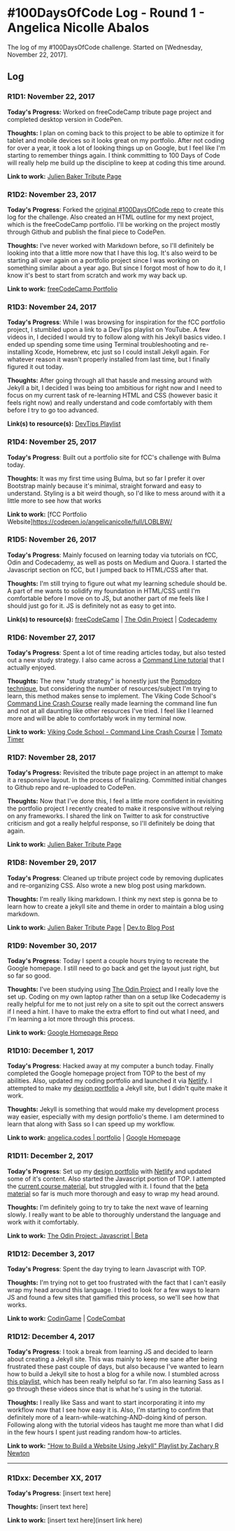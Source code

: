 # #100DaysOfCode Log - Round 1 - Angelica Nicolle Abalos

The log of my #100DaysOfCode challenge. Started on [Wednesday, November 22, 2017].

## Log

### R1D1: November 22, 2017
**Today's Progress:** Worked on freeCodeCamp tribute page project and completed desktop version in CodePen.

**Thoughts:** I plan on coming back to this project to be able to optimize it for tablet and mobile devices so it looks great on my portfolio. After not coding for over a year, it took a lot of looking things up on Google, but I feel like I'm starting to remember things again. I think committing to 100 Days of Code will really help me build up the discipline to keep at coding this time around.

**Link to work:** [Julien Baker Tribute Page](https://codepen.io/angelicanicolle/full/YELeep)

### R1D2: November 23, 2017
**Today's Progress**: Forked the [original #100DaysOfCode repo](https://github.com/Kallaway/100-days-of-code) to create this log for the challenge. Also created an HTML outline for my next project, which is the freeCodeCamp portfolio. I'll be working on the project mostly through Github and publish the final piece to CodePen.

**Thoughts:** I've never worked with Markdown before, so I'll definitely be looking into that a little more now that I have this log. It's also weird to be starting all over again on a portfolio project since I was working on something similar about a year ago. But since I forgot most of how to do it, I know it's best to start from scratch and work my way back up.

**Link to work:** [freeCodeCamp Portfolio](https://github.com/angelicanicolle/fCC-portfolio/commit/4b6bb1464a37f989f8a6fa55551ad645268deb6a)


### R1D3: November 24, 2017
**Today's Progress**: While I was browsing for inspiration for the fCC portfolio project, I stumbled upon a link to a DevTips playlist on YouTube. A few videos in, I decided I would try to follow along with his Jekyll basics video. I ended up spending some time using Terminal troubleshooting and re-installing Xcode, Homebrew, etc just so I could install Jekyll again. For whatever reason it wasn't properly installed from last time, but I finally figured it out today.

**Thoughts:** After going through all that hassle and messing around with Jekyll a bit, I decided I was being too ambitious for right now and I need to focus on my current task of re-learning HTML and CSS (however basic it feels right now) and really understand and code comfortably with them before I try to go too advanced.

**Link(s) to resource(s):** [DevTips Playlist](https://www.youtube.com/watch?v=T6jKLsxbFg4&list=PLqGj3iMvMa4KQZUkRjfwMmTq_f1fbxerI)


### R1D4: November 25, 2017
**Today's Progress**: Built out a portfolio site for fCC's challenge with Bulma today.

**Thoughts:** It was my first time using Bulma, but so far I prefer it over Bootstrap mainly because it's minimal, straight forward and easy to understand. Styling is a bit weird though, so I'd like to mess around with it a little more to see how that works

**Link to work:** [fCC Portfolio Website]https://codepen.io/angelicanicolle/full/LOBLBW/


### R1D5: November 26, 2017
**Today's Progress**: Mainly focused on learning today via tutorials on fCC, Odin and Codecademy, as well as posts on Medium and Quora. I started the Javascript section on fCC, but I jumped back to HTML/CSS after that.

**Thoughts:** I'm still trying to figure out what my learning schedule should be. A part of me wants to solidify my foundation in HTML/CSS until I'm comfortable before I move on to JS, but another part of me feels like I should just go for it. JS is definitely not as easy to get into.

**Link(s) to resource(s):** [freeCodeCamp](https://www.freecodecamp.org/) | [The Odin Project](https://www.theodinproject.com/) | [Codecademy](https://www.codecademy.com/)


### R1D6: November 27, 2017
**Today's Progress**: Spent a lot of time reading articles today, but also tested out a new study strategy. I also came across a [Command Line tutorial](http://www.vikingcodeschool.com/web-development-basics/a-command-line-crash-course) that I actually enjoyed.

**Thoughts:** The new "study strategy" is honestly just the [Pomodoro technique](https://en.wikipedia.org/wiki/Pomodoro_Technique), but considering the number of resources/subject I'm trying to learn, this method makes sense to implement. The Viking Code School's [Command Line Crash Course](http://www.vikingcodeschool.com/web-development-basics/a-command-line-crash-course) really made learning the command line fun and not at all daunting like other resources I've tried. I feel like I learned more and will be able to comfortably work in my terminal now.

**Link to work:** [Viking Code School - Command Line Crash Course](http://www.vikingcodeschool.com/web-development-basics/a-command-line-crash-course) | [Tomato Timer](https://tomato-timer.com/)


### R1D7: November 28, 2017
**Today's Progress:** Revisited the tribute page project in an attempt to make it a responsive layout. In the process of finalizing. Committed initial changes to Github repo and re-uploaded to CodePen.

**Thoughts:** Now that I've done this, I feel a little more confident in revisiting the portfolio project I recently created to make it responsive without relying on any frameworks. I shared the link on Twitter to ask for constructive criticism and got a really helpful response, so I'll definitely be doing that again.

**Link to work:** [Julien Baker Tribute Page](https://codepen.io/angelicanicolle/full/YELeep)


### R1D8: November 29, 2017
**Today's Progress**: Cleaned up tribute project code by removing duplicates and re-organizing CSS. Also wrote a new blog post using markdown.

**Thoughts:** I'm really liking markdown. I think my next step is gonna be to learn how to create a jekyll site and theme in order to maintain a blog using markdown.

**Link to work:** [Julien Baker Tribute Page](https://codepen.io/angelicanicolle/full/YELeep) | [Dev.to Blog Post](https://dev.to/angelicanicolle/hello-world--3k1)


### R1D9: November 30, 2017
**Today's Progress**: Today I spent a couple hours trying to recreate the Google homepage. I still need to go back and get the layout just right, but so far so good.

**Thoughts:** I've been studying using [The Odin Project](https://www.theodinproject.com/) and I really love the set up. Coding on my own laptop rather than on a setup like Codecademy is really helpful for me to not just rely on a site to spit out the correct answers if I need a hint. I have to make the extra effort to find out what I need, and I'm learning a lot more through this process.

**Link to work:** [Google Homepage Repo](https://github.com/angelicanicolle/google-homepage)


### R1D10: December 1, 2017
**Today's Progress**: Hacked away at my computer a bunch today. Finally completed the Google homepage project from TOP to the best of my abilities. Also, updated my coding portfolio and launched it via [Netlify](https://www.netlify.com). I attempted to make my [design portfolio](http://angelicanicolle.com) a Jekyll site, but I didn't quite make it work.

**Thoughts:** Jekyll is something that would make my development process way easier, especially with my design portfolio's theme. I am determined to learn that along with Sass so I can speed up my workflow.

**Link to work:** [angelica.codes | portfolio](http://angelica.codes) | [Google Homepage](https://codepen.io/angelicanicolle/pen/ZawemP)


### R1D11: December 2, 2017
**Today's Progress**: Set up my [design portfolio](http://angelicanicolle.com) with [Netlify](https://www.netlify.com) and updated some of it's content. Also started the Javascript portion of TOP. I attempted the [current course material](https://www.theodinproject.com/courses/web-development-101/lessons/javascript-basics?ref=lnav), but struggled with it. I found that the [beta material](https://the-odin-project.gitbooks.io/javascript-curriculum/content/JS101/introduction-101.html) so far is much more thorough and easy to wrap my head around.

**Thoughts:** I'm definitely going to try to take the next wave of learning slowly. I really want to be able to thoroughly understand the language and work with it comfortably.

**Link to work:** [The Odin Project: Javascript | Beta](https://the-odin-project.gitbooks.io/javascript-curriculum/content/JS101/introduction-101.html)


### R1D12: December 3, 2017
**Today's Progress**: Spent the day trying to learn Javascript with TOP.

**Thoughts:** I'm trying not to get too frustrated with the fact that I can't easily wrap my head around this language. I tried to look for a few ways to learn JS and found a few sites that gamified this process, so we'll see how that works.

**Link to work:** [CodinGame](https://www.codingame.com) | [CodeCombat](https://codecombat.com)


### R1D12: December 4, 2017
**Today's Progress**: I took a break from learning JS and decided to learn about creating a Jekyll site. This was mainly to keep me sane after being frustrated these past couple of days, but also because I've wanted to learn how to build a Jekyll site to host a blog for a while now. I stumbled across [this playlist](https://www.youtube.com/playlist?list=PLygcmZoi1k1BbL2G0xc0pHJQTT1VtIo4f), which has been really helpful so far. I'm also learning Sass as I go through these videos since that is what he's using in the tutorial.

**Thoughts:** I really like Sass and want to start incorporating it into my workflow now that I see how easy it is. Also, I'm starting to confirm that definitely more of a learn-while-watching-AND-doing kind of person. Following along with the tutorial videos has taught me more than what I did in the few hours I spent just reading random how-to articles.

**Link to work:** ["How to Build a Website Using Jekyll" Playlist by Zachary R Newton](https://www.youtube.com/playlist?list=PLygcmZoi1k1BbL2G0xc0pHJQTT1VtIo4f)


---


### R1Dxx: December XX, 2017
**Today's Progress**: [insert text here]

**Thoughts:** [insert text here]

**Link to work:** [insert text here](insert link here)
